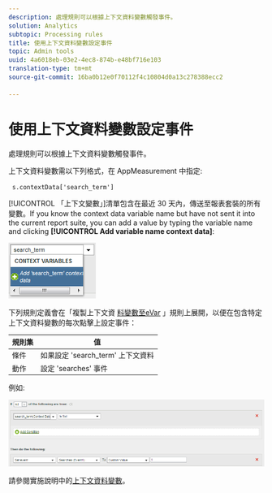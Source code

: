 ```yaml
---
description: 處理規則可以根據上下文資料變數觸發事件。
solution: Analytics
subtopic: Processing rules
title: 使用上下文資料變數設定事件
topic: Admin tools
uuid: 4a6018eb-03e2-4ec8-874b-e48bf716e103
translation-type: tm+mt
source-git-commit: 16ba0b12e0f70112f4c10804d0a13c278388ecc2

---
```



# 使用上下文資料變數設定事件

處理規則可以根據上下文資料變數觸發事件。

上下文資料變數需以下列格式，在 AppMeasurement 中指定:

```
 s.contextData['search_term']
```

[!UICONTROL 「上下文變數」]清單包含在最近 30 天內，傳送至報表套裝的所有變數。If you know the context data variable name but have not sent it into the current report suite, you can add a value by typing the variable name and clicking **[!UICONTROL Add variable name context data]**:

![](assets/add-context-variable.png)

下列規則定義會在「複製上下文資 [料變數至eVar](/help/admin/admin/c-processing-rules/processing-rules-examples/processing-rules-copy-context-data.md) 」規則上展開，以便在包含特定上下文資料變數的每次點擊上設定事件：

| 規則集 | 值 |
|---|---|
| 條件 | 如果設定 'search_term' 上下文資料 |
| 動作 | 設定 'searches' 事件 |

例如:

![](assets/processing_rule_set_event.png)

請參閱實施說明中的[上下文資料變數](https://marketing.adobe.com/resources/help/en_US/sc/implement/context_data_variables.html)。
